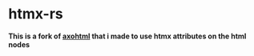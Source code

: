 # htmx-rs

**This is a fork of [axohtml](https://github.com/axodotdev/axohtml?tab=readme-ov-file) that i made to use htmx attributes on the html nodes**
